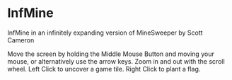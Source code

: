 # InfMine

InfMine in an infinitely expanding version of MineSweeper by Scott Cameron

Move the screen by holding the Middle Mouse Button and moving your mouse, or alternatively use the arrow keys.
Zoom in and out with the scroll wheel.
Left Click to uncover a game tile.
Right Click to plant a flag.
